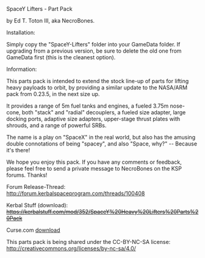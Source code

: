 SpaceY Lifters - Part Pack

by Ed T. Toton III, aka NecroBones.


Installation:

Simply copy the "SpaceY-Lifters" folder into your GameData folder. If upgrading from a 
previous version, be sure to delete the old one from GameData first (this is the cleanest
option).


Information:

This parts pack is intended to extend the stock line-up of parts for lifting heavy
payloads to orbit, by providing a similar update to the NASA/ARM pack from 0.23.5, 
in the next size up.

It provides a range of 5m fuel tanks and engines, a fueled 3.75m nose-cone, both "stack"
and "radial" decouplers, a fueled size adapter, large docking ports, adaptive size adapters,
upper-stage thrust plates with shrouds, and a range of powerful SRBs. 

The name is a play on "SpaceX" in the real world, but also has the amusing double
connotations of being "spacey", and also "Space, why?" -- Because it's there!

We hope you enjoy this pack. If you have any comments or feedback, please feel free to
send a private message to NecroBones on the KSP forums. Thanks!


Forum Release-Thread:
http://forum.kerbalspaceprogram.com/threads/100408

Kerbal Stuff (download):
~~https://kerbalstuff.com/mod/352/SpaceY%20Heavy%20Lifters%20Parts%20Pack~~

Curse.com [download](https://www.curseforge.com/kerbal/ksp-mods/spaceylifters)

This parts pack is being shared under the CC-BY-NC-SA license:
http://creativecommons.org/licenses/by-nc-sa/4.0/

